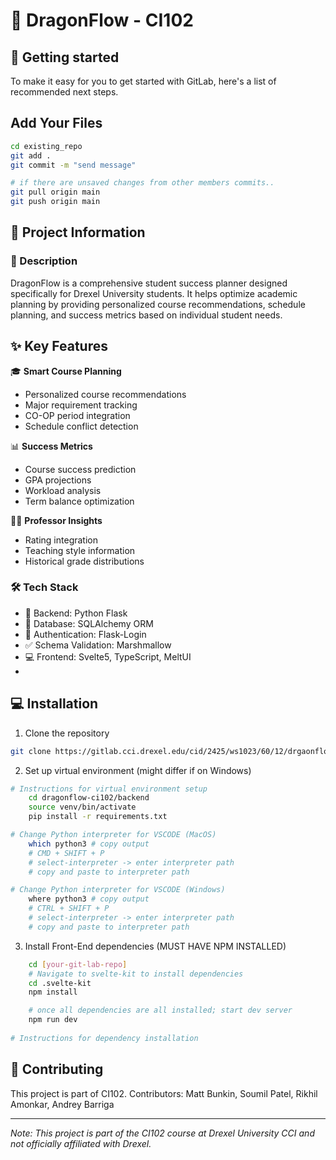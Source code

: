 # 🐲 DragonFlow - CI102

## 🚀 Getting started
To make it easy for you to get started with GitLab, here's a list of recommended next steps.


## Add Your Files
```bash
cd existing_repo
git add . 
git commit -m "send message"

# if there are unsaved changes from other members commits..
git pull origin main
git push origin main
```

## 📌 Project Information
### 📝 Description
DragonFlow is a comprehensive student success planner designed specifically for Drexel University students. It helps optimize academic planning by providing personalized course recommendations, schedule planning, and success metrics based on individual student needs.

## ✨ Key Features

🎓 **Smart Course Planning**
- Personalized course recommendations
- Major requirement tracking
- CO-OP period integration
- Schedule conflict detection

📊 **Success Metrics**
- Course success prediction
- GPA projections
- Workload analysis
- Term balance optimization

👩‍🏫 **Professor Insights**
- Rating integration
- Teaching style information
- Historical grade distributions

### 🛠️ Tech Stack
- 🐍 Backend: Python Flask
- 💾 Database: SQLAlchemy ORM
- 🔐 Authentication: Flask-Login
- ✅ Schema Validation: Marshmallow
- 💻 Frontend: Svelte5, TypeScript, MeltUI
- 


## 💻 Installation
1. Clone the repository
```bash
git clone https://gitlab.cci.drexel.edu/cid/2425/ws1023/60/12/drgaonflow-ci102.git
```

2. Set up virtual environment (might differ if on Windows)
```bash
# Instructions for virtual environment setup
    cd dragonflow-ci102/backend
    source venv/bin/activate
    pip install -r requirements.txt

# Change Python interpreter for VSCODE (MacOS)
    which python3 # copy output  
    # CMD + SHIFT + P
    # select-interpreter -> enter interpreter path
    # copy and paste to interpreter path

# Change Python interpreter for VSCODE (Windows)
    where python3 # copy output   
    # CTRL + SHIFT + P
    # select-interpreter -> enter interpreter path
    # copy and paste to interpreter path
```

3. Install Front-End dependencies (MUST HAVE NPM INSTALLED)
```bash
    cd [your-git-lab-repo]
    # Navigate to svelte-kit to install dependencies 
    cd .svelte-kit
    npm install

    # once all dependencies are all installed; start dev server
    npm run dev
    
# Instructions for dependency installation
```
## 👥 Contributing
This project is part of CI102. Contributors:
Matt Bunkin, Soumil Patel, Rikhil Amonkar, Andrey Barriga

---
*Note: This project is part of the CI102 course at Drexel University CCI and not officially affiliated with Drexel.*